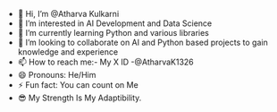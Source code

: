 - 👋 Hi, I’m @Atharva Kulkarni
- 👀 I’m interested in AI Development and Data Science
- 🌱 I’m currently learning Python and various libraries
- 💞️ I’m looking to collaborate on AI and Python based projects to gain knowledge and experience
- 📫 How to reach me:- My X ID -@AtharvaK1326 
- 😄 Pronouns: He/Him
- ⚡ Fun fact: You can count on Me
- 😎 My Strength Is My Adaptibility.
<!---
AtharvaK694/AtharvaK694 is a ✨ special ✨ repository because its `README.md` (this file) appears on your GitHub profile.
You can click the Preview link to take a look at your changes.
--->

